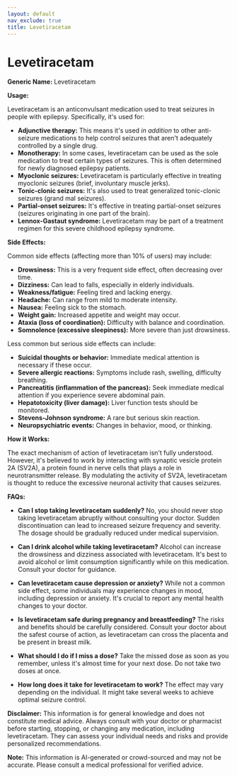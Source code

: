 ```yaml
---
layout: default
nav_exclude: true
title: Levetiracetam
---
```


# Levetiracetam

**Generic Name:** Levetiracetam

**Usage:**

Levetiracetam is an anticonvulsant medication used to treat seizures in people with epilepsy.  Specifically, it's used for:

* **Adjunctive therapy:**  This means it's used *in addition* to other anti-seizure medications to help control seizures that aren't adequately controlled by a single drug.
* **Monotherapy:** In some cases, levetiracetam can be used as the sole medication to treat certain types of seizures.  This is often determined for newly diagnosed epilepsy patients.
* **Myoclonic seizures:**  Levetiracetam is particularly effective in treating myoclonic seizures (brief, involuntary muscle jerks).
* **Tonic-clonic seizures:** It's also used to treat generalized tonic-clonic seizures (grand mal seizures).
* **Partial-onset seizures:** It's effective in treating partial-onset seizures (seizures originating in one part of the brain).
* **Lennox-Gastaut syndrome:**  Levetiracetam may be part of a treatment regimen for this severe childhood epilepsy syndrome.

**Side Effects:**

Common side effects (affecting more than 10% of users) may include:

* **Drowsiness:** This is a very frequent side effect, often decreasing over time.
* **Dizziness:**  Can lead to falls, especially in elderly individuals.
* **Weakness/fatigue:**  Feeling tired and lacking energy.
* **Headache:**  Can range from mild to moderate intensity.
* **Nausea:**  Feeling sick to the stomach.
* **Weight gain:**  Increased appetite and weight may occur.
* **Ataxia (loss of coordination):**  Difficulty with balance and coordination.
* **Somnolence (excessive sleepiness):** More severe than just drowsiness.


Less common but serious side effects can include:

* **Suicidal thoughts or behavior:**  Immediate medical attention is necessary if these occur.
* **Severe allergic reactions:**  Symptoms include rash, swelling, difficulty breathing.
* **Pancreatitis (inflammation of the pancreas):**  Seek immediate medical attention if you experience severe abdominal pain.
* **Hepatotoxicity (liver damage):**  Liver function tests should be monitored.
* **Stevens-Johnson syndrome:**  A rare but serious skin reaction.
* **Neuropsychiatric events:**  Changes in behavior, mood, or thinking.


**How it Works:**

The exact mechanism of action of levetiracetam isn't fully understood. However, it's believed to work by interacting with synaptic vesicle protein 2A (SV2A), a protein found in nerve cells that plays a role in neurotransmitter release. By modulating the activity of SV2A, levetiracetam is thought to reduce the excessive neuronal activity that causes seizures.


**FAQs:**

* **Can I stop taking levetiracetam suddenly?** No, you should never stop taking levetiracetam abruptly without consulting your doctor.  Sudden discontinuation can lead to increased seizure frequency and severity.  The dosage should be gradually reduced under medical supervision.

* **Can I drink alcohol while taking levetiracetam?**  Alcohol can increase the drowsiness and dizziness associated with levetiracetam. It's best to avoid alcohol or limit consumption significantly while on this medication.  Consult your doctor for guidance.

* **Can levetiracetam cause depression or anxiety?**  While not a common side effect, some individuals may experience changes in mood, including depression or anxiety.  It's crucial to report any mental health changes to your doctor.

* **Is levetiracetam safe during pregnancy and breastfeeding?** The risks and benefits should be carefully considered.  Consult your doctor about the safest course of action, as levetiracetam can cross the placenta and be present in breast milk.

* **What should I do if I miss a dose?**  Take the missed dose as soon as you remember, unless it's almost time for your next dose.  Do not take two doses at once.

* **How long does it take for levetiracetam to work?** The effect may vary depending on the individual.  It might take several weeks to achieve optimal seizure control.


**Disclaimer:** This information is for general knowledge and does not constitute medical advice.  Always consult with your doctor or pharmacist before starting, stopping, or changing any medication, including levetiracetam.  They can assess your individual needs and risks and provide personalized recommendations.


**Note:** This information is AI-generated or crowd-sourced and may not be accurate. Please consult a medical professional for verified advice.